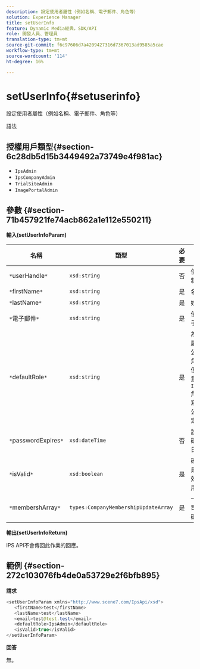 ```yaml
---
description: 設定使用者屬性（例如名稱、電子郵件、角色等）
solution: Experience Manager
title: setUserInfo
feature: Dynamic Media經典，SDK/API
role: 開發人員、管理員
translation-type: tm+mt
source-git-commit: f6c97606d7a4209427316d7367013ad9585a5cae
workflow-type: tm+mt
source-wordcount: '114'
ht-degree: 16%

---
```



# setUserInfo{#setuserinfo}

設定使用者屬性（例如名稱、電子郵件、角色等）

語法

## 授權用戶類型{#section-6c28db5d15b3449492a73749e4f981ac}

* `IpsAdmin`
* `IpsCompanyAdmin`
* `TrialSiteAdmin`
* `ImagePortalAdmin`

## 參數 {#section-71b457921fe74acb862a1e112e550211}

**輸入(setUserInfoParam)**

| 名稱 | 類型 | 必要 | 說明 |
|---|---|---|---|
| `*`userHandle`*` | `xsd:string` | 否 | 使用者控制代碼。 |
| `*`firstName`*` | `xsd:string` | 是 | 名字。 |
| `*`lastName`*` | `xsd:string` | 是 | 姓氏。 |
| `*`電子郵件`*` | `xsd:string` | 是 | 使用者電子郵件。 |
| `*`defaultRole`*` | `xsd:string` | 是 | 為用戶所屬的每個公司設定角色。 但請注意，`IpsAdmin`角色會覆寫其他每公司設定。 |
| `*`passwordExpires`*` | `xsd:dateTime` | 否 | 設定的密碼到期日。 |
| `*`isValid`*` | `xsd:boolean` | 是 | 確定用戶是否為有效的IPS用戶。 |
| `*`membershArray`*` | `types:CompanyMembershipUpdateArray` | 是 | 一系列公司控制代碼。 |

**輸出(setUserInfoReturn)**

IPS API不會傳回此作業的回應。

## 範例 {#section-272c103076fb4de0a53729e2f6bfb895}

**請求**

```java
<setUserInfoParam xmlns="http://www.scene7.com/IpsApi/xsd">
   <firstName>test</firstName>
   <lastName>test</lastName>
   <email>test@test.test</email>
   <defaultRole>IpsAdmin</defaultRole>
   <isValid>true</isValid>
</setUserInfoParam>
```

**回答**

無。
